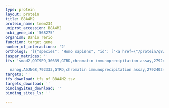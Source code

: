 ```yaml
---
type: protein
layout: protein
title: B8A4M2
protein_name: tmem234
uniprot_accession: B8A4M2
ncbi_gene_id: '568275'
organism: Danio rerio
function: target gene
number_of_interactions: '2'
orthologs: '[{"species": "Homo sapiens", "id": ["<a href=\"/protein/q8wy98\">Q8WY98</a>"]}, {"species": "Mus musculus", "id": ["<a href=\"/protein/q8r1e7\">Q8R1E7</a>"]}, {"species": "Rattus norvegicus", "id": ["<a href=\"/protein/m0r8f2\">M0R8F2</a>"]}, {"species": "Drosophila melanogaster", "id": ["<a href=\"/protein/a1z7w3\">A1Z7W3</a>"]}, {"species": "Caenorhabditis elegans", "id": ["<a href=\"/protein/q4tt81\">Q4TT81</a>"]}]'
jaspar_matrices: ''
tfs: 'smad2,Q9I9P9,30639,GTRD,chromatin immunoprecipitation assay,27924024%5Buid%5D,No

  nanog,A5JNG8,792333,GTRD,chromatin immunoprecipitation assay,27924024%5Buid%5D,No'
targets: ''
tfs_download: tfs_of_B8A4M2.tsv
targets_download: ''
bindingSites_download: ''
binding_sites_ls: ''

---
```

